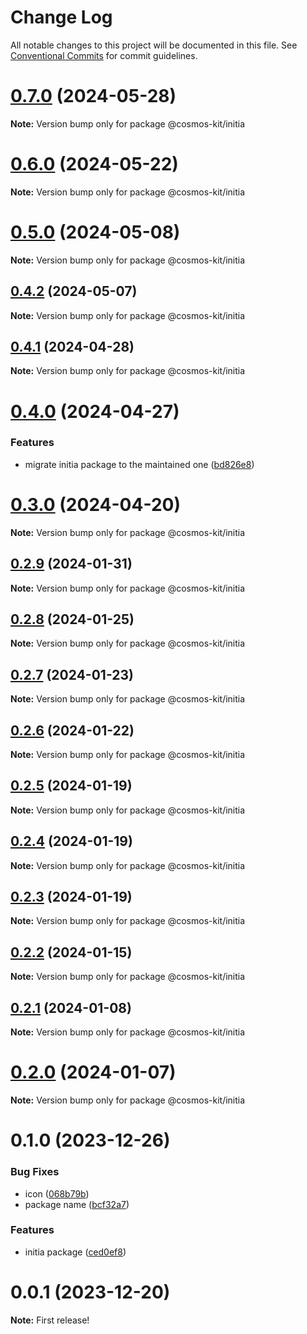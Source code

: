 # Change Log

All notable changes to this project will be documented in this file.
See [Conventional Commits](https://conventionalcommits.org) for commit guidelines.

# [0.7.0](https://github.com/cosmology-tech/cosmos-kit/compare/@cosmos-kit/initia@0.6.0...@cosmos-kit/initia@0.7.0) (2024-05-28)

**Note:** Version bump only for package @cosmos-kit/initia





# [0.6.0](https://github.com/cosmology-tech/cosmos-kit/compare/@cosmos-kit/initia@0.5.0...@cosmos-kit/initia@0.6.0) (2024-05-22)

**Note:** Version bump only for package @cosmos-kit/initia





# [0.5.0](https://github.com/cosmology-tech/cosmos-kit/compare/@cosmos-kit/initia@0.4.2...@cosmos-kit/initia@0.5.0) (2024-05-08)

**Note:** Version bump only for package @cosmos-kit/initia





## [0.4.2](https://github.com/cosmology-tech/cosmos-kit/compare/@cosmos-kit/initia@0.4.1...@cosmos-kit/initia@0.4.2) (2024-05-07)

**Note:** Version bump only for package @cosmos-kit/initia

## [0.4.1](https://github.com/cosmology-tech/cosmos-kit/compare/@cosmos-kit/initia@0.4.0...@cosmos-kit/initia@0.4.1) (2024-04-28)

**Note:** Version bump only for package @cosmos-kit/initia

# [0.4.0](https://github.com/cosmology-tech/cosmos-kit/compare/@cosmos-kit/initia@0.3.0...@cosmos-kit/initia@0.4.0) (2024-04-27)

### Features

- migrate initia package to the maintained one ([bd826e8](https://github.com/cosmology-tech/cosmos-kit/commit/bd826e84494e4ccf8867a5a24e7c5dd45e7e8ac0))

# [0.3.0](https://github.com/cosmology-tech/cosmos-kit/compare/@cosmos-kit/initia@0.2.9...@cosmos-kit/initia@0.3.0) (2024-04-20)

**Note:** Version bump only for package @cosmos-kit/initia

## [0.2.9](https://github.com/cosmology-tech/cosmos-kit/compare/@cosmos-kit/initia@0.2.8...@cosmos-kit/initia@0.2.9) (2024-01-31)

**Note:** Version bump only for package @cosmos-kit/initia

## [0.2.8](https://github.com/cosmology-tech/cosmos-kit/compare/@cosmos-kit/initia@0.2.7...@cosmos-kit/initia@0.2.8) (2024-01-25)

**Note:** Version bump only for package @cosmos-kit/initia

## [0.2.7](https://github.com/cosmology-tech/cosmos-kit/compare/@cosmos-kit/initia@0.2.6...@cosmos-kit/initia@0.2.7) (2024-01-23)

**Note:** Version bump only for package @cosmos-kit/initia

## [0.2.6](https://github.com/cosmology-tech/cosmos-kit/compare/@cosmos-kit/initia@0.2.5...@cosmos-kit/initia@0.2.6) (2024-01-22)

**Note:** Version bump only for package @cosmos-kit/initia

## [0.2.5](https://github.com/cosmology-tech/cosmos-kit/compare/@cosmos-kit/initia@0.2.4...@cosmos-kit/initia@0.2.5) (2024-01-19)

**Note:** Version bump only for package @cosmos-kit/initia

## [0.2.4](https://github.com/cosmology-tech/cosmos-kit/compare/@cosmos-kit/initia@0.2.3...@cosmos-kit/initia@0.2.4) (2024-01-19)

**Note:** Version bump only for package @cosmos-kit/initia

## [0.2.3](https://github.com/cosmology-tech/cosmos-kit/compare/@cosmos-kit/initia@0.2.2...@cosmos-kit/initia@0.2.3) (2024-01-19)

**Note:** Version bump only for package @cosmos-kit/initia

## [0.2.2](https://github.com/cosmology-tech/cosmos-kit/compare/@cosmos-kit/initia@0.2.1...@cosmos-kit/initia@0.2.2) (2024-01-15)

**Note:** Version bump only for package @cosmos-kit/initia

## [0.2.1](https://github.com/cosmology-tech/cosmos-kit/compare/@cosmos-kit/initia@0.2.0...@cosmos-kit/initia@0.2.1) (2024-01-08)

**Note:** Version bump only for package @cosmos-kit/initia

# [0.2.0](https://github.com/cosmology-tech/cosmos-kit/compare/@cosmos-kit/initia@0.1.0...@cosmos-kit/initia@0.2.0) (2024-01-07)

**Note:** Version bump only for package @cosmos-kit/initia

# 0.1.0 (2023-12-26)

### Bug Fixes

- icon ([068b79b](https://github.com/cosmology-tech/cosmos-kit/commit/068b79bfb66a030ec11578a8d351107732030811))
- package name ([bcf32a7](https://github.com/cosmology-tech/cosmos-kit/commit/bcf32a7e60ca74ff19c222f7dc01aabe877d665a))

### Features

- initia package ([ced0ef8](https://github.com/cosmology-tech/cosmos-kit/commit/ced0ef8f4d2e0b1f6dd815003dc351f8eda39d6a))

# 0.0.1 (2023-12-20)

**Note:** First release!
